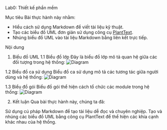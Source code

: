  Lab0: Thiết kế phần mềm

Mục tiêu
Bài thực hành này nhằm:
- Hiểu cách sử dụng Markdown để viết tài liệu kỹ thuật.
- Tạo các biểu đồ UML đơn giản sử dụng công cụ [PlantText](https://www.planttext.com/).
- Nhúng biểu đồ UML vào tài liệu Markdown bằng liên kết trực tiếp.

 Nội dung

1. Biểu đồ UML
 1.1 Biểu đồ lớp
Đây là biểu đồ lớp mô tả quan hệ giữa các đối tượng trong hệ thống: ![Diagram](http://www.plantuml.com/plantuml/png/RP6_IWD14CRxUuef5SaB71RfH31fBjXlRjVTWSiitEv6HAqiH4GmXQLWI2SMAQoovOPxZtqJrpyUvvbolc_XzzkPeR6ijcvMPMN5Z86nRDRHFoDSPW07a_1AEHIsHf9Viul-2ND0if_ZzZ7wUmQbYlwk-wo8VW7R1KP_Is2LZfibTdkZzFandUcz_Hpc6dbsdVtW2oHrYeA-yQEm0fCIc6DFP2p3IyeJ-A7ivCaeGMzcO6j74gRXZLGENBjf9Nx1XNLSaDtDFq96yg-0nBXPaVplC0hlrBOy_V6YsvuqwsP9ia-V25OgKVVfxTeFhmQ3TWkzk9NBXe9ukja7)

1.2 Biểu đồ ca sử dụng
Biểu đồ ca sử dụng mô tả các tương tác giữa người dùng và hệ thống: ![Diagram](http://www.plantuml.com/plantuml/png/SoWkIImgAStDuKfCBialKl1BFxRXuUwvcIw7T-QbGyK2In_kMfmNKlHmTtTOvk5LULnSfSMfoOd5gGfA4Qcv2iKWMOM2Z8UxLkOgAIGMAm05WmCGQa8o3g_2eYea0rLPnE7DYLZCoay4Ak92SPQ2hguTr19qfu6bGZ9moa7DSqZDIm7v6G00)


1.3 Biểu đồ gói
Biểu đồ gói thể hiện cách tổ chức các module trong hệ thống: ![Diagram](http://www.plantuml.com/plantuml/png/SoWkIImgAStDuIf8JCvEJ4zLK78_l3bJmUFXxdQ5a8o7koVcfIifL7CfA4G7bZxSjJXF8UVmNeMyz6CR7kwUcwcGSdXdNdeiccmnc5MGyN3NobnqkICJZotCKyWul02ahPOBoTRCn7m5bqoWjNaAVZ3ZNO36mwmFAKhCIrT81ZffUIoSZs8Ns40ypbJGrRN3xHXSFY2W3U8E_3hGNEcGcfS22d40)

2. Kết luận
Qua bài thực hành này, chúng ta đã:

Sử dụng cú pháp Markdown để tạo tài liệu dễ đọc và chuyên nghiệp.
Tạo và nhúng các biểu đồ UML bằng công cụ PlantText để thể hiện các khía cạnh khác nhau của hệ thống.
